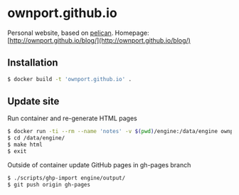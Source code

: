 # ownport.github.io

Personal website, based on [pelican](http://blog.getpelican.com/). Homepage: [http://ownport.github.io/blog/](http://ownport.github.io/blog/)


## Installation

```sh
$ docker build -t 'ownport.github.io' .
```

## Update site

Run container and re-generate HTML pages

```sh
$ docker run -ti --rm --name 'notes' -v $(pwd)/engine:/data/engine ownport.github.io
$ cd /data/engine/
$ make html
$ exit
```

Outside of container update GitHub pages in gh-pages branch

```sh
$ ./scripts/ghp-import engine/output/
$ git push origin gh-pages 
```


